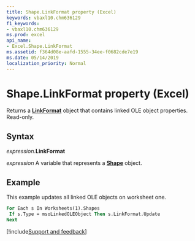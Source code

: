 ```yaml
---
title: Shape.LinkFormat property (Excel)
keywords: vbaxl10.chm636129
f1_keywords:
- vbaxl10.chm636129
ms.prod: excel
api_name:
- Excel.Shape.LinkFormat
ms.assetid: f364d08e-aafd-1555-34ee-f0682cde7e19
ms.date: 05/14/2019
localization_priority: Normal
---
```



# Shape.LinkFormat property (Excel)

Returns a **[LinkFormat](Excel.LinkFormat.md)** object that contains linked OLE object properties. Read-only.


## Syntax

_expression_.**LinkFormat**

_expression_ A variable that represents a **[Shape](Excel.Shape.md)** object.


## Example

This example updates all linked OLE objects on worksheet one.

```vb
For Each s In Worksheets(1).Shapes 
 If s.Type = msoLinkedOLEObject Then s.LinkFormat.Update 
Next
```




[!include[Support and feedback](~/includes/feedback-boilerplate.md)]